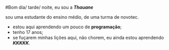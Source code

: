 #Bom dia/ tarde/ noite, eu sou a ***Thauane***

sou uma estudante do ensino médio, de uma turma de novotec.

- estou aqui aprendendo um pouco de **programação**;
- tenho 17 anos;
- se fuçarem minhas lições aqui, não chorem, eu ainda estou aprendendo ***KKKKK***.
